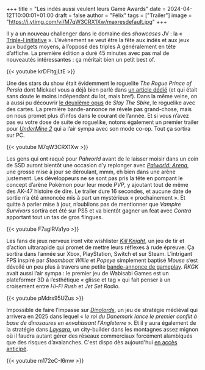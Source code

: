 +++
title = "Les indés aussi veulent leurs Game Awards"
date = 2024-04-12T10:00:01+01:00
draft = false
author = "Félix"
tags = ["Trailer"]
image = "https://i.ytimg.com/vi/M7qW3CRX1Xw/maxresdefault.jpg"
+++ 

Il y a un nouveau challenger dans le domaine des *showcases* JV : la « [Triple-I initiative](https://iii-initiative.com) ». L’évènement se veut être la fête aux indés et aux jeux aux budgets moyens, à l’opposé des triples A généralement en tête d’affiche. La première édition a duré 45 minutes avec pas mal de nouveautés intéressantes : ça méritait bien un petit best of.

{{< youtube krDFltgjLtE >}}

Une des stars du show était évidemment le roguelite *The Rogue Prince of Persia* dont Mickael vous a déjà bien parlé dans [un article dédié](https://nostick.fr/articles/2024/avril/1004-le-prince-de-perse-est-un-grand-seigneur/) (et qui était sans doute le moins indépendant du lot, mais bref). Dans la même veine, on a aussi pu découvrir [le deuxième opus](https://store.steampowered.com/app/2868840/Slay_the_Spire_2/) de *Slay The Sbire*, le roguelike avec des cartes. La première bande-annonce ne révèle pas grand-chose, mais on nous promet plus d’infos dans le courant de l’année. Et si vous n’avez pas eu votre dose de suite de roguelike, notons également un premier trailer pour *[UnderMine 2](https://www.youtube.com/watch?v=Dp3egh4JsQk)* qui a l’air sympa avec son mode co-op. Tout ça sortira sur PC.

{{< youtube M7qW3CRX1Xw >}}

Les gens qui ont raqué pour *Palworld* avant de le laisser moisir dans un coin de SSD auront bientôt une occasion d’y replonger avec [*Palworld: Arena*](https://www.youtube.com/watch?v=VyjHs2KUFPc), une grosse mise à jour se déroulant, mmm, eh bien dans une arène justement. Les développeurs ne se sont pas pris la tête en pompant le concept d’arène Pokémon pour leur mode *PVP*, y ajoutant tout de même des AK-47 histoire de dire. Le trailer dure 16 secondes, et aucune date de sortie n’a été annoncée mis à part un mystérieux « prochainement ». Et quitte à parler mise à jour, n’oublions pas de mentionner que *Vampire Survivors* sortira cet été sur PS5 et va bientôt gagner un feat avec *Contra* apportant tout un tas de gros flingues.

{{< youtube F7aglRVa1yo >}}

Les fans de jeux nerveux iront vite wishlister *[Kill Knight](https://store.steampowered.com/app/2694420/KILL_KNIGHT/)*, un jeu de tir et d’action ultrarapide qui promet de mettre leurs réflexes à rude épreuve. Ça sortira dans l’année sur Xbox, PlayStation, Switch et sur Steam. L’intrigant FPS inspiré par *Steamboat Willie* et *Popeye* simplement baptisé *Mouse* s’est dévoilé un peu plus à travers une petite [bande-annonce de gameplay](https://www.youtube.com/watch?v=J5PsCONnfNs). *RKGK* avait aussi l’air sympa : le premier jeu de Wabisabi Games est un plateformer 3D à l’esthétique « glisse et tag » qui fait penser à un croisement entre *Hi-Fi Rush* et *Jet Set Radio*.

{{< youtube pMdrs95UZus >}}

Impossible de faire l’impasse sur *[Dinolords](https://www.youtube.com/watch?v=Yr9BA-pb5Ko)*, un jeu de stratégie médiéval qui arrivera en 2025 dans lequel « *le roi du Danemark lance le premier conflit à base de dinosaures en envahissant l'Angleterre* ». Et il y aura également de la stratégie dans *[Laysara](https://www.youtube.com/watch?v=m172eC-I6mw)*, un city-builder dans les montagnes assez mignon où il faudra autant gérer des réseaux commerciaux forcément alambiqués que des risques d’avalanches. C'est dispo dès aujourd'hui [en accès anticipé](https://store.steampowered.com/app/1823950/Laysara_Summit_Kingdom/).

{{< youtube m172eC-I6mw >}} 

